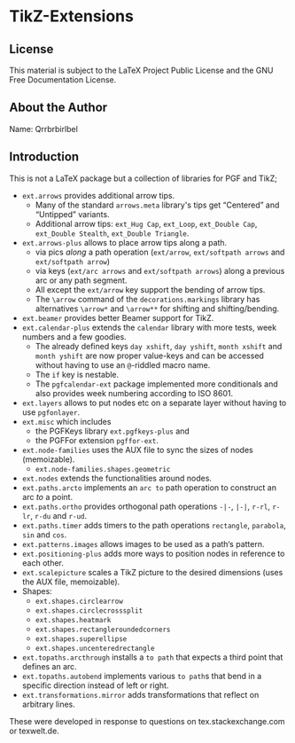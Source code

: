 # TikZ-Extensions

## License

This material is subject to the LaTeX Project Public License and the GNU Free Documentation License.

## About the Author

Name: Qrrbrbirlbel

## Introduction

This is not a LaTeX package but a collection of libraries for PGF and TikZ;

* `ext.arrows` provides additional arrow tips.
  * Many of the standard `arrows.meta` library's tips get “Centered” and “Untipped” variants.
  * Additional arrow tips: `ext_Hug Cap`, `ext_Loop`, `ext_Double Cap`, `ext_Double Stealth`, `ext_Double Triangle`.
* `ext.arrows-plus` allows to place arrow tips along a path.
  * via pics *along* a path operation (`ext/arrow`, `ext/softpath arrows` and `ext/softpath arrow`)
  * via keys (`ext/arc arrows` and `ext/softpath arrows`) along a previous arc or any path segment.
  * All except the `ext/arrow` key support the bending of arrow tips.
  * The `\arrow` command of the `decorations.markings` library has alternatives `\arrow*` and `\arrow**` for shifting and shifting/bending.
* `ext.beamer` provides better Beamer support for TikZ.
* `ext.calendar-plus` extends the `calendar` library with more tests, week numbers and a few goodies.
  * The already defined keys `day xshift`, `day yshift`, `month xshift` and `month yshift` are now proper value-keys and can be accessed without having to use an `@`-riddled macro name.
  * The `if` key is nestable.
  * The `pgfcalendar-ext` package implemented more conditionals and also provides week numbering according to ISO 8601.
* `ext.layers` allows to put nodes etc on a separate layer without having to use `pgfonlayer`.
* `ext.misc` which includes
  * the PGFKeys library `ext.pgfkeys-plus` and
  * the PGFFor extension `pgffor-ext`.
* `ext.node-families` uses the AUX file to sync the sizes of nodes (memoizable).
  * `ext.node-families.shapes.geometric`
* `ext.nodes` extends the functionalities around nodes.
* `ext.paths.arcto` implements an `arc to` path operation to construct an arc *to* a point.
* `ext.paths.ortho` provides orthogonal path operations `-|-`, `|-|`, `r-rl`, `r-lr`, `r-du` and `r-ud`.
* `ext.paths.timer` adds timers to the path operations `rectangle`, `parabola`, `sin` and `cos`.
* `ext.patterns.images` allows images to be used as a path‘s pattern.
* `ext.positioning-plus` adds more ways to position nodes in reference to each other.
* `ext.scalepicture` scales a TikZ picture to the desired dimensions (uses the AUX file, memoizable).
* Shapes:
  * `ext.shapes.circlearrow`
  * `ext.shapes.circlecrosssplit`
  * `ext.shapes.heatmark`
  * `ext.shapes.rectangleroundedcorners`
  * `ext.shapes.superellipse`
  * `ext.shapes.uncenteredrectangle`
* `ext.topaths.arcthrough` installs a `to path` that expects a third point that defines an arc.
* `ext.topaths.autobend` implements various `to path`s that bend in a specific direction instead of left or right.
* `ext.transformations.mirror` adds transformations that reflect on arbitrary lines.

These were developed in response to questions on tex.stackexchange.com or texwelt.de.
